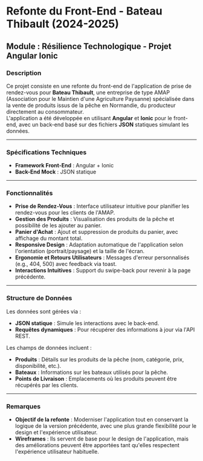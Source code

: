 # Refonte du Front-End - Bateau Thibault (2024-2025)

## Module : Résilience Technologique - Projet Angular Ionic

### Description
Ce projet consiste en une refonte du front-end de l'application de prise de rendez-vous pour **Bateau Thibault**, une entreprise de type AMAP (Association pour le Maintien d'une Agriculture Paysanne) spécialisée dans la vente de produits issus de la pêche en Normandie, du producteur directement au consommateur.  
L'application a été développée en utilisant **Angular** et **Ionic** pour le front-end, avec un back-end basé sur des fichiers **JSON** statiques simulant les données.

---

### Spécifications Techniques
- **Framework Front-End** : Angular + Ionic
- **Back-End Mock** : JSON statique

---

### Fonctionnalités
- **Prise de Rendez-Vous** : Interface utilisateur intuitive pour planifier les rendez-vous pour les clients de l'AMAP.
- **Gestion des Produits** : Visualisation des produits de la pêche et possibilité de les ajouter au panier.
- **Panier d'Achat** : Ajout et suppression de produits du panier, avec affichage du montant total.
- **Responsive Design** : Adaptation automatique de l'application selon l'orientation (portrait/paysage) et la taille de l'écran.
- **Ergonomie et Retours Utilisateurs** : Messages d'erreur personnalisés (e.g., 404, 500) avec feedback via toast.
- **Interactions Intuitives** : Support du swipe-back pour revenir à la page précédente.

---

### Structure de Données
Les données sont gérées via :
- **JSON statique** : Simule les interactions avec le back-end.
- **Requêtes dynamiques** : Pour récupérer des informations à jour via l'API REST.

Les champs de données incluent :
- **Produits** : Détails sur les produits de la pêche (nom, catégorie, prix, disponibilité, etc.).
- **Bateaux** : Informations sur les bateaux utilisés pour la pêche.
- **Points de Livraison** : Emplacements où les produits peuvent être récupérés par les clients.

---

### Remarques
- **Objectif de la refonte** : Moderniser l'application tout en conservant la logique de la version précédente, avec une plus grande flexibilité pour le design et l'expérience utilisateur.
- **Wireframes** : Ils servent de base pour le design de l'application, mais des améliorations peuvent être apportées tant qu'elles respectent l'expérience utilisateur habituelle.
